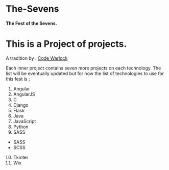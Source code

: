 # The-Sevens
#### The Fest of the Sevens.

# This is a Project of projects.

A tradition by .
[Code Warlock](https://github.com/Code-Warlock)

Each inner project contains seven more projects on each technology.
The list will be eventually updated but for now the list of technologies to use for this fest is ;
1. Angular
2. AngularJS
3. C
4. Django
5. Flask
6. Java
7. JavaScript
8. Python
9. SASS
  * SASS
  * SCSS
10. Tkinter
11. Wix
